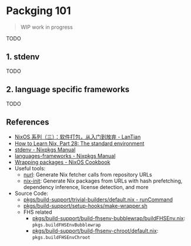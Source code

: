 # Packging 101

> WIP work in progress

TODO

## 1. stdenv

TODO

## 2. language specific frameworks

TODO

## References

- [NixOS 系列（三）：软件打包，从入门到放弃 - LanTian](https://lantian.pub/article/modify-computer/nixos-packaging.lantian/)
- [How to Learn Nix, Part 28: The standard environment](https://ianthehenry.com/posts/how-to-learn-nix/the-standard-environment/)
- [stdenv - Nixpkgs Manual](https://github.com/NixOS/nixpkgs/tree/nixos-unstable/doc/languages-frameworks)
- [languages-frameworks - Nixpkgs Manual](https://github.com/NixOS/nixpkgs/tree/nixos-unstable/doc/stdenv)
- [Wrapping packages - NixOS Cookbook](https://nixos.wiki/wiki/Nix_Cookbook#Wrapping_packages)
- Useful tools:
  - [nurl](https://github.com/nix-community/nurl): Generate Nix fetcher calls from repository URLs
  - [nix-init](https://github.com/nix-community/nix-init): Generate Nix packages from URLs with hash prefetching, dependency inference, license detection, and more
- Source Code:
  - [pkgs/build-support/trivial-builders/default.nix - runCommand](https://github.com/NixOS/nixpkgs/blob/nixos-23.11/pkgs/build-support/trivial-builders/default.nix#L21-L49)
  - [pkgs/build-support/setup-hooks/make-wrapper.sh](https://github.com/NixOS/nixpkgs/blob/nixos-23.11/pkgs/build-support/setup-hooks/make-wrapper.sh)
  - FHS related
    - [pkgs/build-support/build-fhsenv-bubblewrap/buildFHSEnv.nix](https://github.com/NixOS/nixpkgs/blob/nixos-23.11/pkgs/build-support/build-fhsenv-bubblewrap/buildFHSEnv.nix): `pkgs.buildFHSEnvBubblewrap`
    - [pkgs/build-support/build-fhsenv-chroot/default.nix](https://github.com/NixOS/nixpkgs/blob/nixos-23.11/pkgs/build-support/build-fhsenv-bubblewrap/buildFHSEnv.nix): `pkgs.buildFHSEnvChroot`

